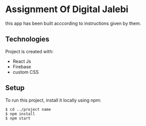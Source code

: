# Assignment Of Digital Jalebi

this app has been built acccording to instructions given by them.

## Technologies
Project is created with:
* React Js
* Firebase
* custom CSS

## Setup
To run this project, install it locally using npm:

```
$ cd ../project name
$ npm install
$ npm start
```